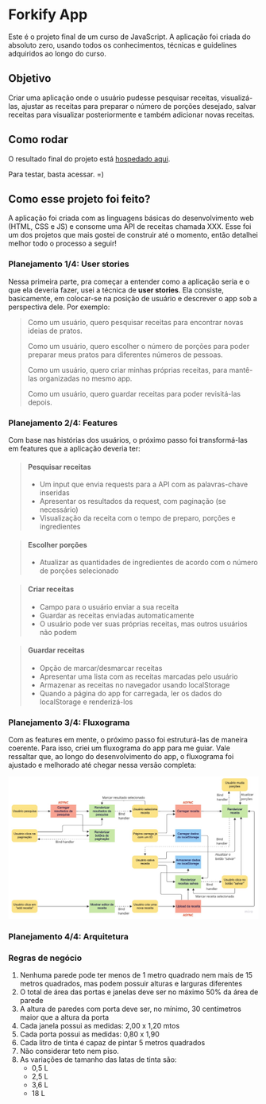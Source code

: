 # Forkify App

Este é o projeto final de um curso de JavaScript. A aplicação foi criada do absoluto zero, usando todos os conhecimentos, técnicas e guidelines adquiridos ao longo do curso.

## Objetivo

Criar uma aplicação onde o usuário pudesse pesquisar receitas, visualizá-las, ajustar as receitas para preparar o número de porções desejado, salvar receitas para visualizar posteriormente e também adicionar novas receitas.

## Como rodar

O resultado final do projeto está [hospedado aqui](https://forkify-migliori.netlify.app/).

Para testar, basta acessar. =)

## Como esse projeto foi feito?

A aplicação foi criada com as linguagens básicas do desenvolvimento web (HTML, CSS e JS) e consome uma API de receitas chamada XXX. Esse foi um dos projetos que mais gostei de construir até o momento, então detalhei melhor todo o processo a seguir!

### Planejamento 1/4: User stories

Nessa primeira parte, pra começar a entender como a aplicação seria e o que ela deveria fazer, usei a técnica de **user stories**. Ela consiste, basicamente, em colocar-se na posição de usuário e descrever o app sob a perspectiva dele. Por exemplo:

> Como um usuário, quero pesquisar receitas para encontrar novas ideias de pratos.
>
> Como um usuário, quero escolher o número de porções para poder preparar meus pratos para diferentes números de pessoas.
>
> Como um usuário, quero criar minhas próprias receitas, para mantê-las organizadas no mesmo app.
>
> Como um usuário, quero guardar receitas para poder revisitá-las depois.

### Planejamento 2/4: Features

Com base nas histórias dos usuários, o próximo passo foi transformá-las em features que a aplicação deveria ter:

> #### Pesquisar receitas
>
> - Um input que envia requests para a API com as palavras-chave inseridas
> - Apresentar os resultados da request, com paginação (se necessário)
> - Visualização da receita com o tempo de preparo, porções e ingredientes

> #### Escolher porções
>
> - Atualizar as quantidades de ingredientes de acordo com o número de porções selecionado

> #### Criar receitas
>
> - Campo para o usuário enviar a sua receita
> - Guardar as receitas enviadas automaticamente
> - O usuário pode ver suas próprias receitas, mas outros usuários não podem

> #### Guardar receitas
>
> - Opção de marcar/desmarcar receitas
> - Apresentar uma lista com as receitas marcadas pelo usuário
> - Armazenar as receitas no navegador usando localStorage
> - Quando a página do app for carregada, ler os dados do localStorage e renderizá-los

### Planejamento 3/4: Fluxograma

Com as features em mente, o próximo passo foi estruturá-las de maneira coerente. Para isso, criei um fluxograma do app para me guiar. Vale ressaltar que, ao longo do desenvolvimento do app, o fluxograma foi ajustado e melhorado até chegar nessa versão completa:

![Fluxograma final](./assets/fluxograma-final.jpeg)

### Planejamento 4/4: Arquitetura

### Regras de negócio

1. Nenhuma parede pode ter menos de 1 metro quadrado nem mais de 15 metros quadrados, mas podem possuir alturas e larguras diferentes
2. O total de área das portas e janelas deve ser no máximo 50% da área de parede
3. A altura de paredes com porta deve ser, no mínimo, 30 centímetros maior que a altura da porta
4. Cada janela possui as medidas: 2,00 x 1,20 mtos
5. Cada porta possui as medidas: 0,80 x 1,90
6. Cada litro de tinta é capaz de pintar 5 metros quadrados
7. Não considerar teto nem piso.
8. As variações de tamanho das latas de tinta são:
   - 0,5 L
   - 2,5 L
   - 3,6 L
   - 18 L
